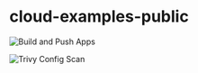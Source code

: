 # cloud-examples-public

![Build and Push Apps](https://github.com/JustCloudOps/cloud-examples-public/actions/workflows/build.yaml/badge.svg)

![Trivy Config Scan](https://github.com/JustCloudOps/cloud-examples-public/actions/workflows/trivy-config-scan.yaml/badge.svg)

